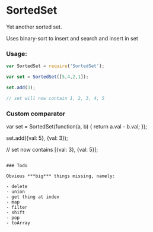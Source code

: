 # SortedSet

Yet another sorted set.

Uses binary-sort to insert and search and insert in set

### Usage:

```javascript
var SortedSet = require('SortedSet');

var set = SortedSet([5,4,2,1]);

set.add(3);

// set will now contain 1, 2, 3, 4, 5
```

### Custom comparator

var set = SortedSet(function(a, b) {
    return a.val - b.val;
});

set.add({val: 5}, {val: 3});

// set now contains [{val: 3}, {val: 5}];
```

### Todo

Obvious ***big*** things missing, namely:

- delete
- union
- get thing at index
- map
- filter
- shift
- pop
- toArray


